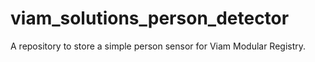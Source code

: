 # viam_solutions_person_detector
A repository to store a simple person sensor for Viam Modular Registry.
